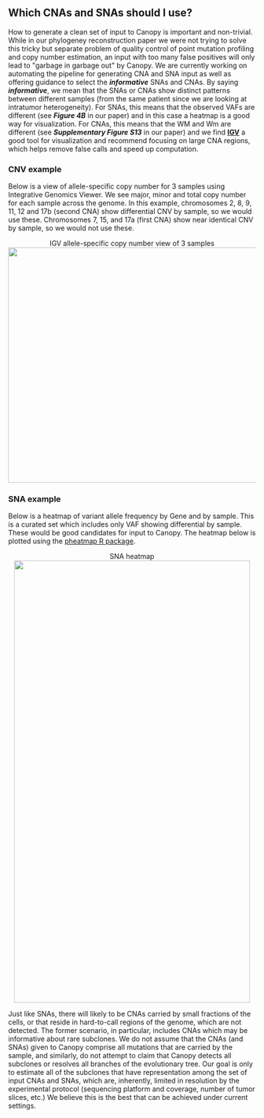 ## **Which CNAs and SNAs should I use?**

  How to generate a clean set of input to Canopy is important and non-trivial. While in our phylogeney reconstruction paper we were not trying to solve this tricky but separate problem of quality control of point mutation profiling and copy number estimation, an input with too many false positives will only lead to "garbage in garbage out" by Canopy. We are currently working on automating the pipeline for generating CNA and SNA input as well as offering guidance to select the ***informative*** SNAs and CNAs. By saying ***informative***, we mean that the SNAs or CNAs show distinct patterns between different samples (from the same patient since we are looking at intratumor heterogeneity). For SNAs, this means that the observed VAFs are different (see __*Figure 4B*__ in our paper) and in this case a heatmap is a good way for visualization. For CNAs, this means that the WM and Wm are different (see __*Supplementary Figure S13*__ in our paper) and we find **[IGV](http://software.broadinstitute.org/software/igv/)** a good tool for visualization and recommend focusing on large CNA regions, which helps remove false calls and speed up computation.

### CNV example
Below is a view of allele-specific copy number for 3 samples using Integrative Genomics Viewer.  We see major, minor and total copy number for each sample across the genome.   In this example, chromosomes 2, 8, 9, 11, 12 and 17b (second CNA) show differential CNV by sample, so we would use these.  Chromosomes 7, 15, and 17a (first CNA) show near identical CNV by sample, so we would not use these.
  <p align="center">
  IGV allele-specific copy number view of 3 samples
  <img src='https://github.com/yuchaojiang/MARATHON/blob/master/instruction/igvCNA.png' width='994' height='479'>
  </p>

### SNA example
Below is a heatmap of variant allele frequency by Gene and by sample.  This is a curated set which includes only VAF showing differential by sample.  These would be good candidates for input to Canopy.  The heatmap below is plotted using the [pheatmap R package](https://CRAN.R-project.org/package=pheatmap).
<p align="center">
SNA heatmap </br>
  <img src='https://github.com/yuchaojiang/MARATHON/blob/master/instruction/snaHeatmap.png' width='480' height='900'>
</p>

  Just like SNAs, there will likely to be CNAs carried by small fractions of the cells, or that reside in hard-to-call regions of the genome, which are not detected. The former scenario, in particular, includes CNAs which may be informative about rare subclones. We do not assume that the CNAs (and SNAs) given to Canopy comprise all mutations that are carried by the sample, and similarly, do not attempt to claim that Canopy detects all subclones or resolves all branches of the evolutionary tree. Our goal is only to estimate all of the subclones that have representation among the set of input CNAs and SNAs, which are, inherently, limited in resolution by the experimental protocol (sequencing platform and coverage, number of tumor slices, etc.) We believe this is the best that can be achieved under current settings.
